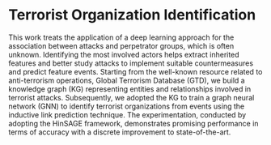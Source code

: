 # Terrorist Organization Identification
This work treats the application of a deep learning approach for the association between attacks and perpetrator groups, which is often unknown. Identifying the most involved actors helps extract inherited features and better study attacks to implement suitable countermeasures and predict feature events. Starting from the well-known resource related to anti-terrorism operations, Global Terrorism Database (GTD), we build a knowledge graph (KG) representing entities and relationships involved
in terrorist attacks. Subsequently, we adopted the KG to train a graph neural network (GNN) to identify terrorist organizations from events using the inductive link prediction technique. The experimentation, conducted by adopting the HinSAGE framework, demonstrates promising performance in terms of accuracy with a discrete
improvement to state-of-the-art.
